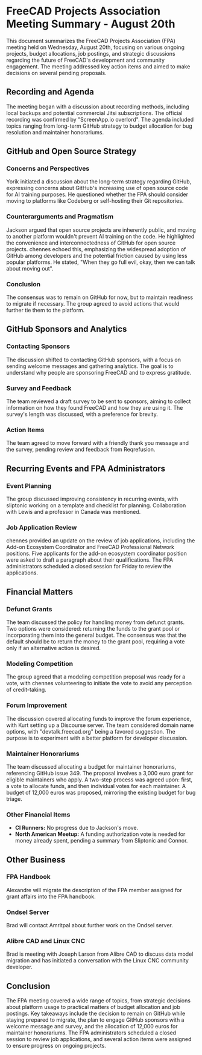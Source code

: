 # FreeCAD Projects Association Meeting Summary - August 20th

This document summarizes the FreeCAD Projects Association (FPA) meeting held on Wednesday, August 20th, focusing on various ongoing projects, budget allocations, job postings, and strategic discussions regarding the future of FreeCAD's development and community engagement. The meeting addressed key action items and aimed to make decisions on several pending proposals.

## Recording and Agenda

The meeting began with a discussion about recording methods, including local backups and potential commercial Jitsi subscriptions. The official recording was confirmed by "ScreenApp.io overlord". The agenda included topics ranging from long-term GitHub strategy to budget allocation for bug resolution and maintainer honorariums.

## GitHub and Open Source Strategy

### Concerns and Perspectives
Yorik initiated a discussion about the long-term strategy regarding GitHub, expressing concerns about GitHub's increasing use of open source code for AI training purposes. He questioned whether the FPA should consider moving to platforms like Codeberg or self-hosting their Git repositories.

### Counterarguments and Pragmatism
Jackson argued that open source projects are inherently public, and moving to another platform wouldn't prevent AI training on the code. He highlighted the convenience and interconnectedness of GitHub for open source projects. chennes echoed this, emphasizing the widespread adoption of GitHub among developers and the potential friction caused by using less popular platforms. He stated, "When they go full evil, okay, then we can talk about moving out".

### Conclusion
The consensus was to remain on GitHub for now, but to maintain readiness to migrate if necessary. The group agreed to avoid actions that would further tie them to the platform.

## GitHub Sponsors and Analytics

### Contacting Sponsors
The discussion shifted to contacting GitHub sponsors, with a focus on sending welcome messages and gathering analytics. The goal is to understand why people are sponsoring FreeCAD and to express gratitude.

### Survey and Feedback
The team reviewed a draft survey to be sent to sponsors, aiming to collect information on how they found FreeCAD and how they are using it. The survey's length was discussed, with a preference for brevity.

### Action Items
The team agreed to move forward with a friendly thank you message and the survey, pending review and feedback from Reqrefusion.

## Recurring Events and FPA Administrators

### Event Planning
The group discussed improving consistency in recurring events, with sliptonic working on a template and checklist for planning. Collaboration with Lewis and a professor in Canada was mentioned.

### Job Application Review
chennes provided an update on the review of job applications, including the Add-on Ecosystem Coordinator and FreeCAD Professional Network positions. Five applicants for the add-on ecosystem coordinator position were asked to draft a paragraph about their qualifications. The FPA administrators scheduled a closed session for Friday to review the applications.

## Financial Matters

### Defunct Grants
The team discussed the policy for handling money from defunct grants. Two options were considered: returning the funds to the grant pool or incorporating them into the general budget. The consensus was that the default should be to return the money to the grant pool, requiring a vote only if an alternative action is desired.

### Modeling Competition
The group agreed that a modeling competition proposal was ready for a vote, with chennes volunteering to initiate the vote to avoid any perception of credit-taking.

### Forum Improvement
The discussion covered allocating funds to improve the forum experience, with Kurt setting up a Discourse server. The team considered domain name options, with "devtalk.freecad.org" being a favored suggestion. The purpose is to experiment with a better platform for developer discussion.

### Maintainer Honorariums
The team discussed allocating a budget for maintainer honorariums, referencing GitHub issue 349. The proposal involves a 3,000 euro grant for eligible maintainers who apply. A two-step process was agreed upon: first, a vote to allocate funds, and then individual votes for each maintainer. A budget of 12,000 euros was proposed, mirroring the existing budget for bug triage.

### Other Financial Items
*   **CI Runners:** No progress due to Jackson's move.
*   **North American Meetup:** A funding authorization vote is needed for money already spent, pending a summary from Sliptonic and Connor.

## Other Business

### FPA Handbook
Alexandre will migrate the description of the FPA member assigned for grant affairs into the FPA handbook.

### Ondsel Server
Brad will contact Amritpal about further work on the Ondsel server.

### Alibre CAD and Linux CNC
Brad is meeting with Joseph Larson from Alibre CAD to discuss data model migration and has initiated a conversation with the Linux CNC community developer.

## Conclusion

The FPA meeting covered a wide range of topics, from strategic decisions about platform usage to practical matters of budget allocation and job postings. Key takeaways include the decision to remain on GitHub while staying prepared to migrate, the plan to engage GitHub sponsors with a welcome message and survey, and the allocation of 12,000 euros for maintainer honorariums. The FPA administrators scheduled a closed session to review job applications, and several action items were assigned to ensure progress on ongoing projects.
